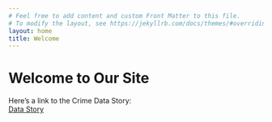 ```yaml
---
# Feel free to add content and custom Front Matter to this file.
# To modify the layout, see https://jekyllrb.com/docs/themes/#overriding-theme-defaults
layout: home
title: Welcome
---
```

# Welcome to Our Site
Here’s a link to the Crime Data Story:  
[Data Story](data-story.md)